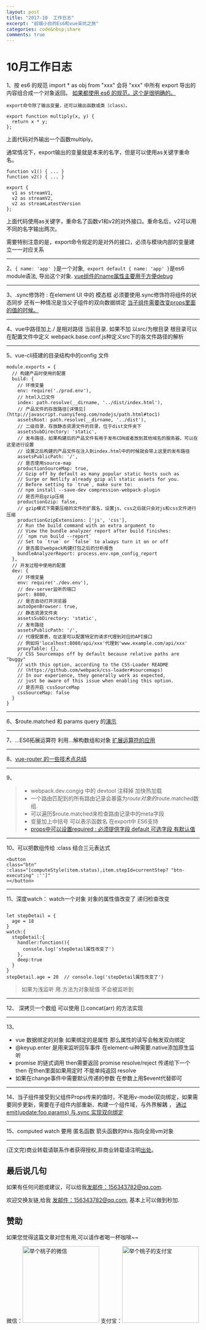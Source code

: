 ```yaml
---
layout: post
title: "2017-10  工作日志"
excerpt: "前端小白的Es6和vue采坑之旅"
categories: code&nbsp;share
comments: true
---
```

# 10月工作日志

1、按 es6 的规范 import * as obj from "xxx" 会将 "xxx" 中所有 export 导出的内容组合成一个对象返回。
[如果都使用 es6 的规范，这个是很明确的。](http://es6.ruanyifeng.com/#docs/module#export-命令)

```
export命令除了输出变量，还可以输出函数或类（class）。

export function multiply(x, y) {
  return x * y;
};
```
上面代码对外输出一个函数multiply。

通常情况下，export输出的变量就是本来的名字，但是可以使用as关键字重命名。
```
function v1() { ... }
function v2() { ... }

export {
  v1 as streamV1,
  v2 as streamV2,
  v2 as streamLatestVersion
};
```
上面代码使用as关键字，重命名了函数v1和v2的对外接口。重命名后，v2可以用不同的名字输出两次。

需要特别注意的是，export命令规定的是对外的接口，必须与模块内部的变量建立一一对应关系

---

2、`{ name: 'app' }`是一个对象,` export default { name: 'app' }`是es6 module语法, 导出这个对象. 
[vue组件的name属性主要用于方便debug](https://www.vue-js.com/topic/58b6771616e85e176c177310)

---

3、.sync修饰符 : 在element UI 中的 模态框 必须要使用.sync修饰符将组件的状态同步 还有一种情况是当父子组件的双向数据绑定 [当子组件需要改变props里面的值的时候。](https://cn.vuejs.org/v2/guide/components.html#sync-修饰符)

---

4、vue中路径加上./ 是相对路径 当前目录.  如果不加 以src/为根目录  根目录可以在配置文件中定义 webpack.base.conf.js种定义src下的各文件路径的解析

---

5、vue-cli搭建的目录结构中的config 文件

```
module.exports = {
  // 构建产品时使用的配置
  build: {
    // 环境变量
    env: require('./prod.env'),
    // html入口文件
    index: path.resolve(__dirname, '../dist/index.html'),
    // 产品文件的存放路径[详情见](http://javascript.ruanyifeng.com/nodejs/path.html#toc1)
    assetsRoot: path.resolve(__dirname, '../dist'),
    // 二级目录，存放静态资源文件的目录，位于dist文件夹下
    assetsSubDirectory: 'static',
    // 发布路径，如果构建后的产品文件有用于发布CDN或者放到其他域名的服务器，可以在这里进行设置
    // 设置之后构建的产品文件在注入到index.html中的时候就会带上这里的发布路径
    assetsPublicPath: '/',
    // 是否使用source-map
    productionSourceMap: true,
    // Gzip off by default as many popular static hosts such as
    // Surge or Netlify already gzip all static assets for you.
    // Before setting to `true`, make sure to:
    // npm install --save-dev compression-webpack-plugin
    // 是否开启gzip压缩
    productionGzip: false,
    // gzip模式下需要压缩的文件的扩展名，设置js、css之后就只会对js和css文件进行压缩
    productionGzipExtensions: ['js', 'css'],
    // Run the build command with an extra argument to
    // View the bundle analyzer report after build finishes:
    // `npm run build --report`
    // Set to `true` or `false` to always turn it on or off
    // 是否展示webpack构建打包之后的分析报告
    bundleAnalyzerReport: process.env.npm_config_report
  },
  // 开发过程中使用的配置
  dev: {
    // 环境变量
    env: require('./dev.env'),
    // dev-server监听的端口
    port: 8080,
    // 是否自动打开浏览器
    autoOpenBrowser: true,
    // 静态资源文件夹
    assetsSubDirectory: 'static',
    // 发布路径
    assetsPublicPath: '/',
    // 代理配置表，在这里可以配置特定的请求代理到对应的API接口
    // 例如将'localhost:8080/api/xxx'代理到'www.example.com/api/xxx'
    proxyTable: {},
    // CSS Sourcemaps off by default because relative paths are "buggy"
    // with this option, according to the CSS-Loader README
    // (https://github.com/webpack/css-loader#sourcemaps)
    // In our experience, they generally work as expected,
    // just be aware of this issue when enabling this option.
    // 是否开启 cssSourceMap
    cssSourceMap: false
  }
}
```

---

6、$route.matched 和 params query 的[演示](http://www.cnblogs.com/Leo_wl/p/5702350.html)

---


7、...ES6拓展运算符 利用...解构数组和对象
[扩展运算符的应用](http://blog.csdn.net/qq_30100043/article/details/53391308)

---


8、[vue-router 的一些技术点总结  ](http://www.cnblogs.com/ang-/p/7082291.html)

---

9、
> - webpack.dev.congig 中的 devtool 注释掉 加快热加载
> - 一个路由匹配到的所有路由记录会暴露为$route对象的$route.matched数组.  
> - 可以遍历$route.matched来检查路由记录中的meta字段 
> - 变量加上中括号 可以表示函数名 在export中 ES6支持
> - [props中可以设置required : 必须提供字段  default  可选字段 有默认值](https://segmentfault.com/q/1010000006867564/a-1020000006867611)

---

10、可以把数组传给 :class  结合三元表达式 
```
<button 
class="btn" 
:class="[computeStyle(item.status),item.stepId=currentStep? "btn-executing" :'']"
></button>
```

---

11、深度watch：   watch一个对象  对象的属性值改变了 递归检查改变  
```

let stepDetail = {
  age = 18
}
watch:{
  stepDetail:{
    handler:function(){
      console.log('stepDetail属性改变了')
    },
    deep:true
  }
}
stepDetail.age = 20  // console.log('stepDetail属性改变了')
```
> 如果为浅监听 用.方法为对象赋值 不会被监听到

---

12、 深拷贝一个数组 可以使用 [].concat(arr) 的方法实现

---


13、
- vue 数据绑定的对象 如果绑定的是属性  那么属性的读写会触发双向绑定
- @keyup.enter 是用来监听回车事件  在element-ui种需要.native添加原生监听
- promise 的链式调用  then需要返回  promise resolve/reject   传递给下一个then    在then里面如果用定时  不能单纯返回 resolve
- 如果在change事件中需要默认传递的参数  在参数上用$event代替即可

---

14、当子组件接受到父组件Props传来的值时，不能用v-model双向绑定，如果需要同步更新，需要在子组件内部重新、构建一个组件域，与外界解耦 ， [通过emit(update:foo,params) 与.sync 实现双向绑定](http://blog.csdn.net/quanwuhui/article/details/56675407)

---


15、computed watch 要用  匿名函数 箭头函数的this.指向全局vm对象

---

(正文完)商业转载请联系作者获得授权,非商业转载请注明[出处](http://www.jugetaozi.com/blog/gulp-info/)。

## 最后说几句

如果有任何问题或建议，可以给我[发邮件：156343782@qq.com](mailto:156343782@qq.com).

欢迎交换友链,给我 [发邮件：156343782@qq.com](mailto:156343782@qq.com), 基本上可以做到秒加.


## 赞助

如果您觉得这篇文章对您有用,可以请作者喝一杯咖啡~~

微信：<img src="{{site.url}}/img/images/wx.png" width="200" height="200" alt="举个桃子的微信">
支付宝：<img src="{{site.url}}/img/images/zfb.png"  width="200" height="200" alt="举个桃子的支付宝">